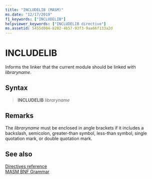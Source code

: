 ```yaml
---
title: "INCLUDELIB (MASM)"
ms.date: "12/17/2019"
f1_keywords: ["INCLUDELIB"]
helpviewer_keywords: ["INCLUDELIB directive"]
ms.assetid: 5455d004-8202-4b57-93f3-9aa66f133a2d
---
```

# INCLUDELIB

Informs the linker that the current module should be linked with *libraryname*.

## Syntax

> **INCLUDELIB** *libraryname*

## Remarks

The *libraryname* must be enclosed in angle brackets if it includes a backslash, semicolon, greater-than symbol, less-than symbol, single quotation mark, or double quotation mark.

## See also

[Directives reference](directives-reference.md)\
[MASM BNF Grammar](masm-bnf-grammar.md)
